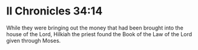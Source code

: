 # II Chronicles 34:14

While they were bringing out the money that had been brought into the house of the Lord, Hilkiah the priest found the Book of the Law of the Lord given through Moses.
